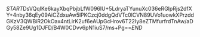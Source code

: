 $START$DsVQqIKe6kayXbqPbjbLfW096lU+5LdryaTYunuXc036eRGIpRjs2dfXY+4nby36qEy09AiCZdxuAw5lPKCzcj0ddgQdVTc0lCVN89UVo1uowkXPrzddGKzV3QWBiR2OkOax4ntLirK2uf6eAUpGcHrov6T22Iy8eZTMfurfrdTnAw/aDGy58Ze9Ug1DJFD/B4W0CDvv6pN1iuS7/ms+Pg==$END$